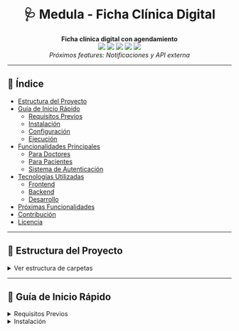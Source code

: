 <h1 align="center">🩺 Medula - Ficha Clínica Digital</h1>

<p align="center">
  <b>Ficha clínica digital con agendamiento</b>  
  <br/>
  <img src="https://img.shields.io/badge/Frontend-React%2018-blue?style=flat&logo=react"/>
  <img src="https://img.shields.io/badge/Backend-Node.js%20(Express)-green?style=flat&logo=node.js"/>
  <img src="https://img.shields.io/badge/Database-MongoDB-success?style=flat&logo=mongodb"/>
  <img src="https://img.shields.io/badge/Auth-JWT-orange?style=flat&logo=jsonwebtokens"/>
  <img src="https://img.shields.io/badge/License-MIT-lightgrey"/>
  <br/>
  <i>Próximos features: Notificaciones y API externa</i>
</p>

---

## 📑 **Índice**

- [Estructura del Proyecto](#estructura-del-proyecto)
- [Guía de Inicio Rápido](#guía-de-inicio-rápido)
  - [Requisitos Previos](#-requisitos-previos)
  - [Instalación](#-instalación)
  - [Configuración](#-configuración)
  - [Ejecución](#-ejecución)
- [Funcionalidades Principales](#funcionalidades-principales)
  - [Para Doctores](#-para-doctores)
  - [Para Pacientes](#-para-pacientes)
  - [Sistema de Autenticación](#-sistema-de-autenticación)
- [Tecnologías Utilizadas](#tecnologías-utilizadas)
  - [Frontend](#-frontend)
  - [Backend](#-backend)
  - [Desarrollo](#-desarrollo)
- [Próximas Funcionalidades](#próximas-funcionalidades)
- [Contribución](#contribución)
- [Licencia](#licencia)

---

## 📂 **Estructura del Proyecto**

<details>
<summary>Ver estructura de carpetas</summary>

medula-project/
├── client/                          # Aplicación React
│   ├── public/
│   │   ├── index.html               # Plantilla HTML principal
│   │   ├── favicon.ico              # Icono de la aplicación
│   │   └── manifest.json            # Configuración PWA
│   ├── src/
│   │   ├── components/              # Componentes reutilizables
│   │   │   ├── common/              # Componentes generales
│   │   │   │   ├── Header.js        # Encabezado de la aplicación
│   │   │   │   ├── Footer.js        # Pie de página
│   │   │   │   ├── Sidebar.js       # Menú lateral de navegación
│   │   │   │   ├── LoadingSpinner.js # Indicador de carga
│   │   │   │   └── Modal.js         # Componente modal
│   │   │   ├── auth/                # Componentes de autenticación
│   │   │   │   ├── Login.js         # Formulario de inicio de sesión
│   │   │   │   └── Register.js      # Formulario de registro
│   │   │   ├── dashboard/           # Panel principal
│   │   │   │   ├── Dashboard.js     # Panel principal
│   │   │   │   ├── StatsCard.js     # Tarjeta de estadísticas
│   │   │   │   ├── RecentActivity.js # Actividad reciente
│   │   │   │   └── UpcomingAppointments.js # Próximas citas
│   │   │   ├── medical/             # Componentes médicos
│   │   │   │   ├── MedicalRecords.js # Historial médico
│   │   │   │   ├── Appointments.js  # Citas médicas
│   │   │   │   ├── Prescriptions.js # Recetas médicas
│   │   │   │   ├── Exams.js         # Exámenes médicos
│   │   │   │   ├── AppointmentCard.js # Tarjeta de cita
│   │   │   │   └── LabResults.js    # Resultados de laboratorio
│   │   │   └── profile/             # Gestión de perfil
│   │   │       ├── UserProfile.js   # Perfil de usuario
│   │   │       └── ChangePassword.js # Cambio de contraseña
│   │   ├── pages/                   # Páginas principales
│   │   │   ├── LoginPage.js         # Página de inicio de sesión
│   │   │   ├── RegisterPage.js      # Página de registro
│   │   │   ├── DashboardPage.js     # Página del dashboard
│   │   │   ├── MedicalHistoryPage.js # Página de historial médico
│   │   │   ├── AppointmentsPage.js  # Página de citas
│   │   │   ├── PrescriptionsPage.js # Página de prescripciones
│   │   │   └── ProfilePage.js       # Página de perfil
│   │   ├── services/                # Servicios API
│   │   │   ├── api.js               # Cliente HTTP para API
│   │   │   ├── auth.js              # Servicios de autenticación
│   │   │   ├── patients.js          # Servicios de pacientes
│   │   │   ├── records.js           # Servicios de registros
│   │   │   └── appointments.js      # Servicios de citas
│   │   ├── utils/                   # Utilidades
│   │   │   ├── formatters.js        # Funciones de formateo
│   │   │   ├── validators.js        # Validaciones de formularios
│   │   │   └── constants.js         # Constantes de la aplicación
│   │   ├── hooks/                   # Custom hooks
│   │   │   ├── useAuth.js           # Hook de autenticación
│   │   │   ├── useApi.js            # Hook para llamadas API
│   │   │   └── useForm.js           # Hook para formularios
│   │   ├── contexts/                # Contexts de React
│   │   │   ├── AuthContext.js       # Contexto de autenticación
│   │   │   └── AppContext.js        # Contexto de la aplicación
│   │   ├── styles/                  # Estilos
│   │   │   ├── Global.css           # Estilos globales
│   │   │   ├── Components.css       # Estilos de componentes
│   │   │   └── Theme.js             # Tema de la aplicación
│   │   ├── App.js                   # Componente principal
│   │   ├── index.js                 # Punto de entrada
│   │   └── App.css                  # Estilos principales
│   ├── package.json                 # Dependencias del frontend
│   └── vite.config.js               # Configuración de Vite
├── server/                          # Backend Node.js/Express
│   ├── controllers/                 # Lógica de endpoints
│   │   ├── authController.js        # Controlador de autenticación
│   │   ├── patientController.js     # Controlador de pacientes
│   │   ├── recordController.js      # Controlador de registros médicos
│   │   ├── appointmentController.js # Controlador de citas
│   │   └── userController.js        # Controlador de usuarios
│   ├── models/                      # Modelos de MongoDB
│   │   ├── User.js                  # Modelo de usuario
│   │   ├── Patient.js               # Modelo de paciente
│   │   ├── MedicalRecord.js         # Modelo de historial médico
│   │   └── Appointment.js           # Modelo de citas
│   ├── routes/                      # Definición de rutas
│   │   ├── auth.js                  # Rutas de autenticación
│   │   ├── patients.js              # Rutas de pacientes
│   │   ├── records.js               # Rutas de registros médicos
│   │   ├── appointments.js          # Rutas de citas
│   │   └── users.js                 # Rutas de usuarios
│   ├── middleware/                  # Middlewares
│   │   ├── auth.js                  # Middleware de autenticación
│   │   ├── validation.js            # Validación de datos
│   │   ├── errorHandler.js          # Manejo de errores
│   │   └── roleCheck.js             # Verificación de roles
│   ├── config/                      # Configuraciones
│   │   ├── database.js              # Configuración de MongoDB
│   │   ├── jwt.js                   # Configuración de JWT
│   │   └── server.js                # Configuración del servidor
│   ├── utils/                       # Utilidades del servidor
│   │   ├── helpers.js               # Funciones auxiliares
│   │   └── logger.js                # Sistema de logging
│   ├── server.js                    # Servidor principal
│   ├── package.json                 # Dependencias del backend
│   └── .env                         # Variables de entorno
├── docs/                            # Documentación
│   ├── API.md                       # Documentación de la API
│   ├── SETUP.md                     # Guía de instalación
│   └── ARCHITECTURE.md              # Arquitectura del sistema
└── scripts/                         # Scripts de despliegue y utilidades
    ├── deploy.sh                    # Script de despliegue
    ├── backup.sh                    # Script de respaldo
    └── setup.sh                     # Script de configuración


</details>

---

## 🚀 **Guía de Inicio Rápido**

<details>
<summary>Requisitos Previos</summary>

- Node.js (v16 o superior)  
- MongoDB (local o Atlas)  
- npm o yarn  

</details>

<details>
<summary>Instalación</summary>

```bash
# Clonar el repositorio
git clone https://github.com/usuario/medula-project.git
cd medula-project

# Instalar dependencias del backend
cd server
npm install

# Instalar dependencias del frontend
cd ../client
npm install

</details> <details> <summary>Configuración</summary>

Backend (server/.env)

PORT=5000
MONGODB_URI=mongodb://localhost:27017/medula
JWT_SECRET=tu_jwt_secreto_aqui
NODE_ENV=development

Frontend (client/.env)

VITE_API_BASE_URL=http://localhost:5000/api

</details> <details> <summary>Ejecución</summary>

# Iniciar backend
cd server
npm run dev

# Iniciar frontend (en otra terminal)
cd client
npm run dev

Abrir en navegador: http://localhost:5173
</details>
🩺 Funcionalidades Principales
<details> <summary>👩‍⚕️ Para Doctores</summary>

    Gestión de pacientes

    Creación y edición de fichas médicas

    Agendamiento de citas

    Visualización de historiales médicos

    Prescripción de medicamentos

</details> <details> <summary>🧑‍🤝‍🧑 Para Pacientes</summary>

    Visualización de historial médico

    Gestión de citas médicas

    Acceso a prescripciones y resultados

    Actualización de información personal

</details> <details> <summary>🔐 Sistema de Autenticación</summary>

    Registro e inicio de sesión seguros

    Roles de usuario (doctor/paciente)

    Tokens JWT para autorización

    Protección de rutas según roles

</details>
🛠 Tecnologías Utilizadas
<details> <summary>🎨 Frontend</summary>

    React 18

    React Router DOM

    Axios

    Context API

    CSS Modules

</details> <details> <summary>⚙️ Backend</summary>

    Node.js

    Express.js

    MongoDB (Mongoose)

    JWT

    bcrypt

</details> <details> <summary>🧰 Desarrollo</summary>

    Vite (Frontend)

    Nodemon (Backend)

    ESLint + Prettier

</details>
📅 Próximas Funcionalidades

    Sistema de notificaciones

    Integración con APIs externas de salud

    Historial de cambios en fichas médicas

    Dashboard administrativo

    Reportes y estadísticas

    App móvil con React Native

🤝 Contribución

# 1. Haz un fork del proyecto
# 2. Crea una nueva rama (git checkout -b feature/AmazingFeature)
# 3. Realiza tus cambios y haz commit (git commit -m 'Add AmazingFeature')
# 4. Haz push a la rama (git push origin feature/AmazingFeature)
# 5. Abre un Pull Request

📜 Licencia

Este proyecto está bajo la Licencia MIT.
Consulta el archivo LICENSE
para más detalles.